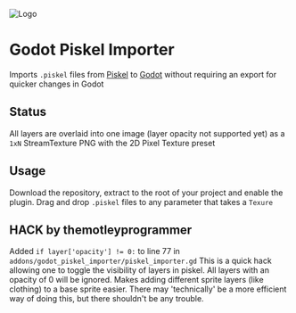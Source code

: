 ![](https://github.com/Technohacker/godot_piskel_importer/raw/master/icon.png "Logo")

# Godot Piskel Importer

Imports `.piskel` files from [Piskel](https://piskelapp.com/) to [Godot](https://godotengine.org/) without requiring an export for quicker changes in Godot

## Status

All layers are overlaid into one image (layer opacity not supported yet) as a `1xN` StreamTexture PNG with the 2D Pixel Texture preset

## Usage

Download the repository, extract to the root of your project and enable the plugin. Drag and drop `.piskel` files to any parameter that takes a `Texure`


## HACK by themotleyprogrammer

Added `if layer['opacity'] != 0:`  to line 77 in `addons/godot_piskel_importer/piskel_importer.gd`
This is a quick hack allowing one to toggle the visibility of layers in piskel. All layers with an opacity of 0 will be ignored.
Makes adding different sprite layers (like clothing) to a base sprite easier. There may 'technically' be a more efficient way of doing this, but there shouldn't be any trouble.
